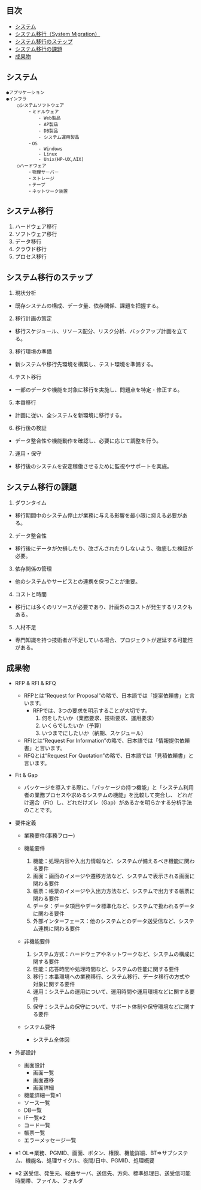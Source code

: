 ## 目次
- [システム](#システム)
- [システム移行（System Migration）](#システム移行)
- [システム移行のステップ](#システム移行のステップ)
- [システム移行の課題](#システム移行の課題)
- [成果物](#成果物)

## システム
```
●アプリケーション
●インフラ
    ○システムソフトウェア
        ・ミドルウェア
            - Web製品
            - AP製品
            - DB製品
            - システム運用製品
        ・OS
            - Windows
            - Linux
            - Unix(HP-UX,AIX)
    ○ハードウェア
        ・物理サーバー
        ・ストレージ
        ・テープ
        ・ネットワーク装置
```

## システム移行
1. ハードウェア移行
2. ソフトウェア移行
3. データ移行
4. クラウド移行
5. プロセス移行

## システム移行のステップ
1. 現状分析
- 既存システムの構成、データ量、依存関係、課題を把握する。
2. 移行計画の策定
- 移行スケジュール、リソース配分、リスク分析、バックアップ計画を立てる。
3. 移行環境の準備
- 新システムや移行先環境を構築し、テスト環境を準備する。
4. テスト移行
- 一部のデータや機能を対象に移行を実施し、問題点を特定・修正する。
5. 本番移行
- 計画に従い、全システムを新環境に移行する。
6. 移行後の検証
- データ整合性や機能動作を確認し、必要に応じて調整を行う。
7. 運用・保守
- 移行後のシステムを安定稼働させるために監視やサポートを実施。

## システム移行の課題
1. ダウンタイム
- 移行期間中のシステム停止が業務に与える影響を最小限に抑える必要がある。
2. データ整合性
- 移行後にデータが欠損したり、改ざんされたりしないよう、徹底した検証が必要。
3. 依存関係の管理
- 他のシステムやサービスとの連携を保つことが重要。
4. コストと時間
- 移行には多くのリソースが必要であり、計画外のコストが発生するリスクもある。
5. 人材不足
- 専門知識を持つ技術者が不足している場合、プロジェクトが遅延する可能性がある。

## 成果物
- RFP & RFI & RFQ
  + RFPとは“Request for Proposal”の略で、日本語では「提案依頼書」と言います。
    * RFPでは、3つの要求を明示することが大切です。
      1. 何をしたいか（業務要求、技術要求、運用要求）
      2. いくらでしたいか（予算）
      3. いつまでにしたいか（納期、スケジュール）
  + RFIとは“Request For Information”の略で、日本語では「情報提供依頼書」と言います。
  + RFQとは“Request For Quotation”の略で、日本語では「見積依頼書」と言います。

- Fit & Gap
  + パッケージを導入する際に、「パッケージの持つ機能」と「システム利用者の業務プロセスや求めるシステムの機能」を比較して突合し、 どれだけ適合（Fit）し、どれだけズレ（Gap）があるかを明らかする分析手法のことです。
- 要件定義
  + 業務要件(事務フロー)
  + 機能要件
    1. 機能：処理内容や入出力情報など、システムが備えるべき機能に関わる要件
    2. 画面：画面のイメージや遷移方法など、システムで表示される画面に関わる要件
    3. 帳票：帳票のイメージや入出力方法など、システムで出力する帳票に関わる要件
    4. データ：データ項目やデータ標準化など、システムで扱われるデータに関わる要件
    5. 外部インターフェース：他のシステムとのデータ送受信など、システム連携に関わる要件
    
  + 非機能要件
    1. システム方式：ハードウェアやネットワークなど、システムの構成に関する要件
    2. 性能：応答時間や処理時間など、システムの性能に関する要件
    3. 移行：本番環境への業務移行、システム移行、データ移行の方式や対象に関する要件
    4. 運用：システムの運用について、運用時間や運用環境などに関する要件
    5. 保守：システムの保守について、サポート体制や保守環境などに関する要件
  + システム要件
    * システム全体図
- 外部設計
  + 画面設計
    - 画面一覧
    - 画面遷移
    - 画面詳細
  + 機能詳細一覧※1
  + ソース一覧
  + DB一覧
  + IF一覧※2
  + コード一覧
  + 帳票一覧
  + エラーメッセージ一覧

- ※1 OL⇒業務、PGMID、画面、ボタン、権限、機能詳細、BT⇒サブシステム、機能名、処理サイクル、夜間/日中、PGMID、処理概要
- ※2 送受信、発生元、経由サーバ、送信先、方向、標準処理日、送受信可能時間帯、ファイル、フォルダ
